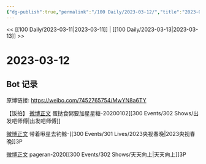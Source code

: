 ```yaml
---
{"dg-publish":true,"permalink":"/100 Daily/2023-03-12/","title":"2023-03-12","created":"2023-03-14T14:43:47.594+08:00","updated":"2023-04-11T14:46:32.033+08:00"}
---
```



<< [[100 Daily/2023-03-11\|2023-03-11]] | [[100 Daily/2023-03-13\|2023-03-13]] >>

# 2023-03-12

## Bot 记录

原博链接: https://weibo.com/7452765754/MwYN8a6TY

【饭拍】
[微博正文](https://weibo.com/detail/4878485141591494) 蛋挞食粥要加星星糖-20200102[[300 Events/302 Shows/出发吧师傅\|出发吧师傅]]

[微博正文](https://weibo.com/detail/4878404254433982) 带着啾星去钓鲸-[[300 Events/301 Lives/2023央视春晚\|2023央视春晚]]3P

[微博正文](https://weibo.com/detail/4878535262736240) pageran-2020[[300 Events/302 Shows/天天向上\|天天向上]]3P ​​​
